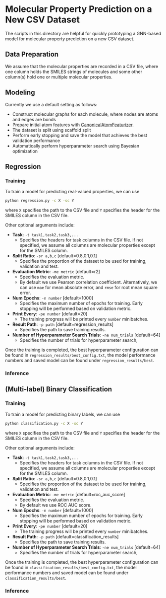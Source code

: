 # Molecular Property Prediction on a New CSV Dataset

The scripts in this directory are helpful for quickly prototyping a GNN-based model for molecular property 
prediction on a new CSV dataset.

## Data Preparation

We assume that the molecular properties are recorded in a CSV file, where one column holds the SMILES strings 
of molecules and some other column(s) hold one or multiple molecular properties.

## Modeling

Currently we use a default setting as follows:
- Construct molecular graphs for each molecule, where nodes are atoms and edges are bonds
- Prepare initial atom features with [CanonicalAtomFeaturizer](https://lifesci.dgl.ai/generated/dgllife.utils.CanonicalAtomFeaturizer.html#dgllife.utils.CanonicalAtomFeaturizer).
- The dataset is split using scaffold split
- Perform early stopping and save the model that achieves the best validation performance
- Automatically perform hyperparameter search using Bayesian optimization

## Regression

### Training

To train a model for predicting real-valued properties, we can use 

```bash
python regression.py -c X -sc Y
```

where `X` specifies the path to the CSV file and `Y` specifies the header for the SMILES column in the CSV file.

Other optional arguments include:
- **Task**: `-t task1,task2,task3,...`
    - Specifies the headers for task columns in the CSV file. If not specified, 
    we assume all columns are molecular properties except for the SMILES column.
- **Split Ratio**: `-sr a,b,c` [default=0.8,0.1,0.1]
    - Specifies the proportion of the dataset to be used for training, validation and test. 
- **Evaluation Metric**: `-me metric` [default=r2]
    - Specifies the evaluation metric. 
    - By default we use Pearson correlation coefficient. Alternatively, we can use `mae` for mean absolute error, 
    and `rmse` for root mean square error.
- **Num Epochs**: `-n number` [default=1000]
    - Specifies the maximum number of epochs for training. Early stopping will be performed based on validation metric.
- **Print Every**: `-pe number` [default=20]
    - The training progress will be printed every `number` minibatches.
- **Result Path**: `-p path` [default=regression_results]
    - Specifies the path to save training results.
- **Number of Hyperparameter Search Trials**: `-ne num_trials` [default=64]
    - Specifies the number of trials for hyperparameter search, 

Once the training is completed, the best hyperparameter configuration can be found in `regression_results/best_config.txt`, 
the model performance numbers and saved model can be found under `regression_results/best`.

### Inference

## (Multi-label) Binary Classification

### Training

To train a model for predicting binary labels, we can use 

```bash
python classification.py -c X -sc Y
```

where `X` specifies the path to the CSV file and `Y` specifies the header for the SMILES column in the CSV file.

Other optional arguments include:
- **Task**: `-t task1,task2,task3,...` 
    - Specifies the headers for task columns in the CSV file. If not specified, 
    we assume all columns are molecular properties except for the SMILES column.
- **Split Ratio**: `-sr a,b,c` [default=0.8,0.1,0.1]
    - Specifies the proportion of the dataset to be used for training, validation and test. 
- **Evaluation Metric**: `-me metric` [default=roc_auc_score]
    - Specifies the evaluation metric. 
    - By default we use ROC AUC score. 
- **Num Epochs**: `-n number` [default=1000]
    - Specifies the maximum number of epochs for training. Early stopping will be performed based on validation metric.
- **Print Every**: `-pe number` [default=20]
    - The training progress will be printed every `number` minibatches.
- **Result Path**: `-p path` [default=classification_results]
    - Specifies the path to save training results.
- **Number of Hyperparameter Search Trials**: `-ne num_trials` [default=64]
    - Specifies the number of trials for hyperparameter search, 

Once the training is completed, the best hyperparameter configuration can be found in `classification_results/best_config.txt`, 
the model performance numbers and saved model can be found under `classification_results/best`.

### Inference
